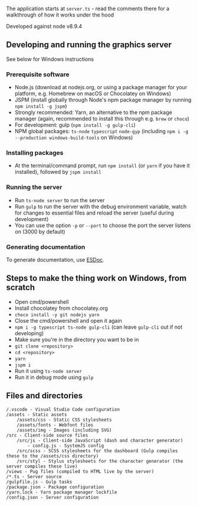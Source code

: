 The application starts at `server.ts` - read the comments there for a walkthrough
of how it works under the hood

Developed against node v8.9.4

## Developing and running the graphics server

See below for Windows instructions

### Prerequisite software

- Node.js (download at nodejs.org, or using a package manager for
your platform, e.g. Homebrew on macOS or Chocolatey on Windows)
- JSPM (install globally through Node's npm package manager by running
`npm install -g jspm`)
- Strongly recommended: Yarn, an alternative to the npm package manager (again,
recommended to install this through e.g. `brew` or `choco`)
- For development: gulp (`npm install -g gulp-cli`)
- NPM global packages: `ts-node` `typescript` `node-gyp` (including `npm i -g --production windows-build-tools` on Windows)

### Installing packages

- At the terminal/command prompt, run `npm install` (or `yarn` if you have
it installed), followed by `jspm install`

### Running the server

- Run `ts-node server` to run the server
- Run `gulp` to run the server with the debug environment variable,
watch for changes to essential files and reload the server (useful during
development)
- You can use the option `-p` or `--port` to choose the port the server listens
on (3000 by default)

### Generating documentation
To generate documentation, use [ESDoc](https://esdoc.org).

## Steps to make the thing work on Windows, from scratch

- Open cmd/powershell
- Install chocolatey from chocolatey.org
- `choco install -y git nodejs yarn`
- Close the cmd/powershell and open it again
- `npm i -g typescript ts-node gulp-cli` (can leave `gulp-cli` out if not developing)
- Make sure you're in the directory you want to be in
- `git clone <repository>`
- `cd <repository>`
- `yarn`
- `jspm i`
- Run it using `ts-node server`
- Run it in debug mode using `gulp`

## Files and directories
```
/.vscode - Visual Studio Code configuration
/assets - Static assets
    /assets/css - Static CSS stylesheets
    /assets/fonts - Webfont files
    /assets/img - Images (including SVG)
/src - Client-side source files
    /src/js - Client-side JavaScript (dash and character generator)
        - config.js - SystemJS config
    /src/scss - SCSS stylesheets for the dashboard (Gulp compiles these to the /assets/css directory)
    /src/styl - Stylus stylesheets for the character generator (the server compiles these live)
/views - Pug files (compiled to HTML live by the server)
/*.ts - Server source
/gulpfile.js - Gulp tasks
/package.json - Package configuration
/yarn.lock - Yarn package manager lockfile
/config.json - Server configuration
```
